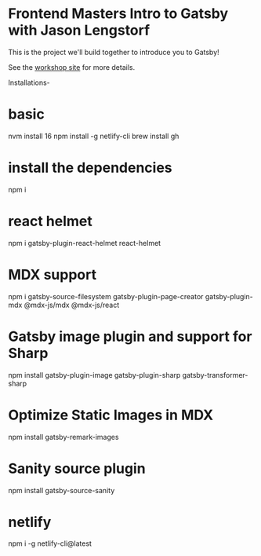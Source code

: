 # Frontend Masters Intro to Gatsby with Jason Lengstorf

This is the project we'll build together to introduce you to Gatsby!

See the [workshop site](https://frontendmasters.learnwithjason.dev/intro-to-gatsby/) for more details.

Installations- 

# basic
nvm install 16
npm install -g netlify-cli
brew install gh


# install the dependencies
npm i

# react helmet
npm i gatsby-plugin-react-helmet react-helmet

# MDX support
npm i gatsby-source-filesystem gatsby-plugin-page-creator gatsby-plugin-mdx @mdx-js/mdx @mdx-js/react

# Gatsby image plugin and support for Sharp
npm install gatsby-plugin-image gatsby-plugin-sharp gatsby-transformer-sharp

# Optimize Static Images in MDX
npm install gatsby-remark-images

# Sanity source plugin
npm install gatsby-source-sanity

# netlify 
npm i -g netlify-cli@latest